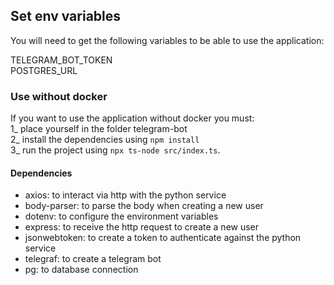 ## Set env variables

You will need to get the following variables to be able to use the application:

TELEGRAM_BOT_TOKEN<br>
POSTGRES_URL<br>

### Use without docker

If you want to use the application without docker you must: <br>
1_ place yourself in the folder telegram-bot <br>
2_ install the dependencies using `npm install` <br>
3_ run the project using `npx ts-node src/index.ts`. <br>


#### Dependencies
* axios: to interact via http with the python service
* body-parser: to parse the body when creating a new user
* dotenv: to configure the environment variables
* express: to receive the http request to create a new user
* jsonwebtoken: to create a token to authenticate against the python service
* telegraf: to create a telegram bot
* pg: to database connection